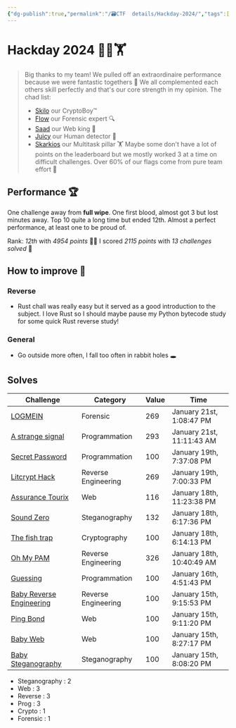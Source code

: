 ```yaml
---
{"dg-publish":true,"permalink":"/🗃CTF  details/Hackday-2024/","tags":["Wrap-up","Perfect","Hackday"]}
---
```


# Hackday 2024 🤷‍♂️🏋️

> Big thanks to my team! We pulled off an extraordinaire performance because we were fantastic togethers 💖
> We all complemented each others skill perfectly and that's our core strength in my opinion.
> The chad list:
> - [Skilo](https://skilo.sh) our CryptoBoy™️
> - [Flow](https://www.root-me.org/Fllow) our Forensic expert 🔍
> - [Saad](https://www.root-me.org/saad-rl) our Web king 👑
> - [Juicy](https://www.root-me.org/Juicy-733646) our Human detector 📡
> - [Skarkios](https://www.root-me.org/Skarkios) our Multitask pillar 🏋️
> Maybe some don't have a lot of points on the leaderboard but we mostly worked 3 at a time on difficult challenges. Over 60% of our flags come from pure team effort 💪

## Performance 🏆
One challenge away from **full wipe**. One first blood, almost got 3 but lost minutes away. Top 10 quite a long time but ended 12th. Almost a perfect performance, at least one to be proud of.

Rank: *12th* with *4954 points* 🤯🎉
	I scored *2115 points* with *13 challenges solved* 🥳

## How to improve 📝
### Reverse
- Rust chall was really easy but it served as a good introduction to the subject. I love Rust so I should maybe pause my Python bytecode study for some quick Rust reverse study!
### General
- Go outside more often, I fall too often in rabbit holes 🕳️

## Solves
| **Challenge** | **Category** | **Value** | **Time** |
| ---- | ---- | ---- | ---- |
| [LOGMEIN](https://ctf.hackday.fr/challenges#LOGMEIN-10) | Forensic | 269 | January 21st, 1:08:47 PM |
| [A strange signal](https://ctf.hackday.fr/challenges#A%20strange%20signal-24) | Programmation | 293 | January 21st, 11:11:43 AM |
| [Secret Password](https://ctf.hackday.fr/challenges#Secret%20Password-16) | Programmation | 100 | January 19th, 7:37:08 PM |
| [Litcrypt Hack](https://ctf.hackday.fr/challenges#Litcrypt%20Hack-36) | Reverse Engineering | 269 | January 19th, 7:00:33 PM |
| [Assurance Tourix](https://ctf.hackday.fr/challenges#Assurance%20Tourix-4) | Web | 116 | January 18th, 11:23:38 PM |
| [Sound Zero](https://ctf.hackday.fr/challenges#Sound%20Zero-23) | Steganography | 132 | January 18th, 6:17:36 PM |
| [The fish trap](https://ctf.hackday.fr/challenges#The%20fish%20trap-22) | Cryptography | 100 | January 18th, 6:14:13 PM |
| [Oh My PAM](https://ctf.hackday.fr/challenges#Oh%20My%20PAM-31) | Reverse Engineering | 326 | January 18th, 10:40:49 AM |
| [Guessing](https://ctf.hackday.fr/challenges#Guessing-14) | Programmation | 100 | January 16th, 4:51:43 PM |
| [Baby Reverse Engineering](https://ctf.hackday.fr/challenges#Baby%20Reverse%20Engineering-17) | Reverse Engineering | 100 | January 15th, 9:15:53 PM |
| [Ping Bond](https://ctf.hackday.fr/challenges#Ping%20Bond-6) | Web | 100 | January 15th, 9:11:20 PM |
| [Baby Web](https://ctf.hackday.fr/challenges#Baby%20Web-34) | Web | 100 | January 15th, 8:27:17 PM |
| [Baby Steganography](https://ctf.hackday.fr/challenges#Baby%20Steganography-11) | Steganography | 100 | January 15th, 8:08:20 PM |
-  Steganography : 2
- Web : 3
- Reverse : 3
- Prog : 3
- Crypto : 1
- Forensic : 1